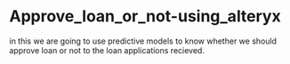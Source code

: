 # Approve_loan_or_not-using_alteryx
in this we are going to use predictive models to know whether we should approve loan or not to the loan applications recieved.
